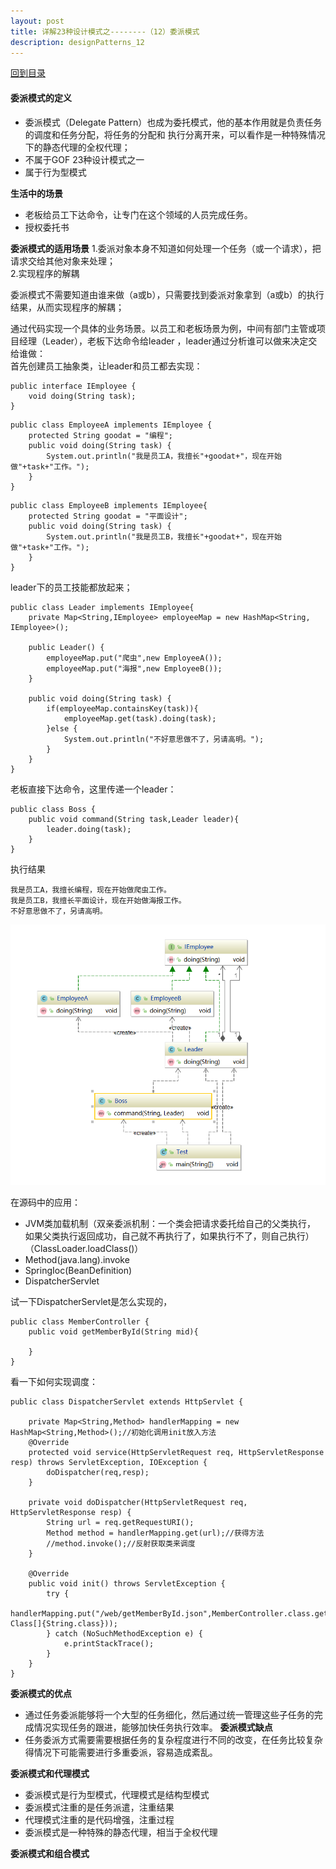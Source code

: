 ```yaml
---
layout: post
title: 详解23种设计模式之--------（12）委派模式
description: designPatterns_12
---
```


[回到目录](./designPatterns#directory)

#### 委派模式的定义
* 委派模式（Delegate Pattern）也成为委托模式，他的基本作用就是负责任务的调度和任务分配，将任务的分配和
执行分离开来，可以看作是一种特殊情况下的静态代理的全权代理；
* 不属于GOF 23种设计模式之一
* 属于行为型模式


**生活中的场景**
* 老板给员工下达命令，让专门在这个领域的人员完成任务。
* 授权委托书

**委派模式的适用场景**
1.委派对象本身不知道如何处理一个任务（或一个请求），把请求交给其他对象来处理；  
2.实现程序的解耦  

委派模式不需要知道由谁来做（a或b），只需要找到委派对象拿到（a或b）的执行结果，从而实现程序的解耦；

通过代码实现一个具体的业务场景。以员工和老板场景为例，中间有部门主管或项目经理（Leader），老板下达命令给leader
，leader通过分析谁可以做来决定交给谁做：  
首先创建员工抽象类，让leader和员工都去实现：
```
public interface IEmployee {
    void doing(String task);
}
```
```
public class EmployeeA implements IEmployee {
    protected String goodat = "编程";
    public void doing(String task) {
        System.out.println("我是员工A，我擅长"+goodat+"，现在开始做"+task+"工作。");
    }
}
```
```
public class EmployeeB implements IEmployee{
    protected String goodat = "平面设计";
    public void doing(String task) {
        System.out.println("我是员工B，我擅长"+goodat+"，现在开始做"+task+"工作。");
    }
}
```
leader下的员工技能都放起来；
```
public class Leader implements IEmployee{
    private Map<String,IEmployee> employeeMap = new HashMap<String, IEmployee>();

    public Leader() {
        employeeMap.put("爬虫",new EmployeeA());
        employeeMap.put("海报",new EmployeeB());
    }

    public void doing(String task) {
        if(employeeMap.containsKey(task)){
            employeeMap.get(task).doing(task);
        }else {
            System.out.println("不好意思做不了，另请高明。");
        }
    }
}
```
老板直接下达命令，这里传递一个leader：

```
public class Boss {
    public void command(String task,Leader leader){
        leader.doing(task);
    }
}
```
执行结果
```
我是员工A，我擅长编程，现在开始做爬虫工作。
我是员工B，我擅长平面设计，现在开始做海报工作。
不好意思做不了，另请高明。
```
![类图](/images/designPattern/12-1.PNG)  

在源码中的应用：
* JVM类加载机制（双亲委派机制：一个类会把请求委托给自己的父类执行，
如果父类执行返回成功，自己就不再执行了，如果执行不了，则自己执行） （ClassLoader.loadClass()）
* Method(java.lang).invoke
* SpringIoc(BeanDefinition)
* DispatcherServlet

试一下DispatcherServlet是怎么实现的，
```
public class MemberController {
    public void getMemberById(String mid){

    }
}
```
看一下如何实现调度：
```
public class DispatcherServlet extends HttpServlet {

    private Map<String,Method> handlerMapping = new HashMap<String,Method>();//初始化调用init放入方法
    @Override
    protected void service(HttpServletRequest req, HttpServletResponse resp) throws ServletException, IOException {
        doDispatcher(req,resp);
    }

    private void doDispatcher(HttpServletRequest req, HttpServletResponse resp) {
        String url = req.getRequestURI();
        Method method = handlerMapping.get(url);//获得方法
        //method.invoke();//反射获取类来调度
    }

    @Override
    public void init() throws ServletException {
        try {
            handlerMapping.put("/web/getMemberById.json",MemberController.class.getMethod("getMemberById",new Class[]{String.class}));
        } catch (NoSuchMethodException e) {
            e.printStackTrace();
        }
    }
}

```


**委派模式的优点**
* 通过任务委派能够将一个大型的任务细化，然后通过统一管理这些子任务的完成情况实现任务的跟进，能够加快任务执行效率。
**委派模式缺点**
* 任务委派方式需要需要根据任务的复杂程度进行不同的改变，在任务比较复杂得情况下可能需要进行多重委派，容易造成紊乱。

**委派模式和代理模式**
* 委派模式是行为型模式，代理模式是结构型模式
* 委派模式注重的是任务派遣，注重结果
* 代理模式注重的是代码增强，注重过程
* 委派模式是一种特殊的静态代理，相当于全权代理

**委派模式和组合模式**
